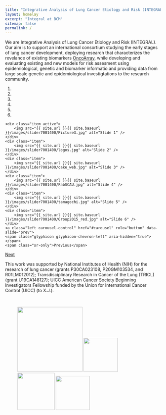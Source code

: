 ```yaml
---
title: "Integrative Analysis of Lung Cancer Etiology and Risk (INTEGRAL)"
layout: homelay
excerpt: "Integral at BCM"
sitemap: false
permalink: /
---
```


We are Integrative Analysis of Lung Cancer Etiology and Risk (INTEGRAL). Our aim is to support an international consortium studying the early stages of lung cancer development, deploying research that characterizes the revelance of existing biomarkers [OncoArray](https://www.ncbi.nlm.nih.gov/pubmed/27697780), while developing and evaluating existing and new models for risk assesment using epidemiological, genetic and biomarker informatio and providing data from large scale genetic and epidemiological investigtations to the research community.

<div markdown="0" id="carousel" class="carousel slide" data-ride="carousel" data-interval="5000" data-pause="hover" >
    <!-- Menu -->
    <ol class="carousel-indicators">
        <li data-target="#carousel" data-slide-to="0" class="active"></li>
        <li data-target="#carousel" data-slide-to="1"></li>
        <li data-target="#carousel" data-slide-to="2"></li>
        <li data-target="#carousel" data-slide-to="3"></li>
        <li data-target="#carousel" data-slide-to="4"></li>
        <li data-target="#carousel" data-slide-to="5"></li>
    </ol>
<!-- Items -->
<div class="carousel-inner" markdown="0">

    <div class="item active">
        <img src="{{ site.url }}{{ site.baseurl }}/images/slider7001400/Picture3.jpg" alt="Slide 1" />
    </div>
    <div class="item">
        <img src="{{ site.url }}{{ site.baseurl }}/images/slider7001400/logos.jpg" alt="Slide 2" />
    </div>
    <div class="item">
        <img src="{{ site.url }}{{ site.baseurl }}/images/slider7001400/cake_web.jpg" alt="Slide 3" />
    </div>
    <div class="item">
        <img src="{{ site.url }}{{ site.baseurl }}/images/slider7001400/FabSCAU.jpg" alt="Slide 4" />
    </div>
    <div class="item">
        <img src="{{ site.url }}{{ site.baseurl }}/images/slider7001400/tamagochi.jpg" alt="Slide 5" />
    </div>
    <div class="item">
        <img src="{{ site.url }}{{ site.baseurl }}/images/slider7001400/Group2015_red.jpg" alt="Slide 6" />
    </div>
    <a class="left carousel-control" href="#carousel" role="button" data-slide="prev">
    <span class="glyphicon glyphicon-chevron-left" aria-hidden="true"></span>
    <span class="sr-only">Previous</span>
  </a>
  <a class="right carousel-control" href="#carousel" role="button" data-slide="next">
    <span class="glyphicon glyphicon-chevron-right" aria-hidden="true"></span>
    <span class="sr-only">Next</span>
  </a>
</div>
  

This work was supported by National Institutes of Health (NIH) for the research of lung cancer (grants P30CA023108, P20GM103534, and R01LM012012); Transdisciplinary Research in Cancer of the Lung (TRICL) (grant U19CA148127); UICC American Cancer Society Beginning Investigators Fellowship funded by the Union for International Cancer Control (UICC) (to X.J.).

&nbsp;

<figure class="fourth"><p><img style="width: 210px" src="{{ site.url }}{{ site.baseurl }}/images/logopic/Logo_Leiden.jpg" /> <img style="width: 110px" src="{{ site.url }}{{ site.baseurl }}/images/logopic/Logo_Nanofront.jpg" /> <img style="width: 120px" src="{{ site.url }}{{ site.baseurl }}/images/logopic/Logo_NWO.jpg" /> <img style="width: 110px" src="{{ site.url }}{{ site.baseurl }}/images/logopic/Logo_ERC.jpg" /></p></figure>
